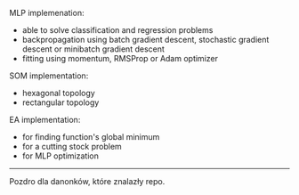 MLP implemenation:
- able to solve classification and regression problems
- backpropagation using batch gradient descent, stochastic gradient descent or minibatch gradient descent  
- fitting using momentum, RMSProp or Adam optimizer


SOM implementation:
- hexagonal topology
- rectangular topology

EA implementation:
- for finding function's global minimum 
- for a cutting stock problem
- for MLP optimization

___

Pozdro dla danonków, które znalazły repo.
